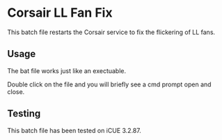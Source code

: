 # Corsair LL Fan Fix

This batch file restarts the Corsair service to fix the flickering of LL fans.

## Usage

The bat file works just like an exectuable.

Double click on the file and you will briefly see a cmd prompt open and close.

## Testing

This batch file has been tested on iCUE 3.2.87.